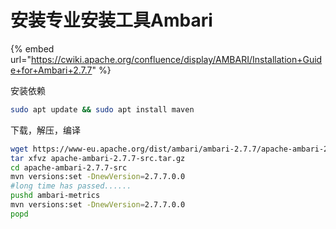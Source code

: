 # 安装专业安装工具Ambari

{% embed url="https://cwiki.apache.org/confluence/display/AMBARI/Installation+Guide+for+Ambari+2.7.7" %}

安装依赖

```sh
sudo apt update && sudo apt install maven
```

下载，解压，编译

```sh
wget https://www-eu.apache.org/dist/ambari/ambari-2.7.7/apache-ambari-2.7.7-src.tar.gz
tar xfvz apache-ambari-2.7.7-src.tar.gz
cd apache-ambari-2.7.7-src
mvn versions:set -DnewVersion=2.7.7.0.0
#long time has passed......
pushd ambari-metrics
mvn versions:set -DnewVersion=2.7.7.0.0
popd
```
